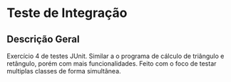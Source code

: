 # Teste de Integração


## Descrição Geral

Exercício 4 de testes JUnit.
Similar a o programa de cálculo de triângulo e retângulo, porém com mais funcionalidades.
Feito com o foco de testar multiplas classes de forma simultânea.
